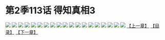 # 第2季113话 得知真相3
![](https://s1.baozimh.com/scomic/sanyanxiaotianlu-samanhua/0/570-gubk/1.jpg)
![](https://s1.baozimh.com/scomic/sanyanxiaotianlu-samanhua/0/570-gubk/2.jpg)
![](https://s1.baozimh.com/scomic/sanyanxiaotianlu-samanhua/0/570-gubk/3.jpg)
![](https://s1.baozimh.com/scomic/sanyanxiaotianlu-samanhua/0/570-gubk/4.jpg)
![](https://s1.baozimh.com/scomic/sanyanxiaotianlu-samanhua/0/570-gubk/5.jpg)
![](https://s1.baozimh.com/scomic/sanyanxiaotianlu-samanhua/0/570-gubk/6.jpg)
![](https://s1.baozimh.com/scomic/sanyanxiaotianlu-samanhua/0/570-gubk/7.jpg)
![](https://s1.baozimh.com/scomic/sanyanxiaotianlu-samanhua/0/570-gubk/8.jpg)
![](https://s1.baozimh.com/scomic/sanyanxiaotianlu-samanhua/0/570-gubk/9.jpg)
![](https://s1.baozimh.com/scomic/sanyanxiaotianlu-samanhua/0/570-gubk/10.jpg)
![](https://s1.baozimh.com/scomic/sanyanxiaotianlu-samanhua/0/570-gubk/11.jpg)
![](https://s1.baozimh.com/scomic/sanyanxiaotianlu-samanhua/0/570-gubk/12.jpg)
![](https://s1.baozimh.com/scomic/sanyanxiaotianlu-samanhua/0/570-gubk/13.jpg)
![](https://s1.baozimh.com/scomic/sanyanxiaotianlu-samanhua/0/570-gubk/14.jpg)
![](https://s1.baozimh.com/scomic/sanyanxiaotianlu-samanhua/0/570-gubk/15.jpg)
![](https://s1.baozimh.com/scomic/sanyanxiaotianlu-samanhua/0/570-gubk/16.jpg)
![](https://s1.baozimh.com/scomic/sanyanxiaotianlu-samanhua/0/570-gubk/17.jpg)
![](https://s1.baozimh.com/scomic/sanyanxiaotianlu-samanhua/0/570-gubk/18.jpg)
![](https://s1.baozimh.com/scomic/sanyanxiaotianlu-samanhua/0/570-gubk/19.jpg)
[【上一章】](./570.md)
[【目录】](./README.md)
[【下一章】](./572.md)
